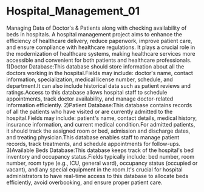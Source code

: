 # Hospital_Management_01
Managing Data of Doctor's &amp; Patients along with checking availability of beds in hospitals.
        A hospital management project aims to enhance the efficiency of healthcare delivery, reduce paperwork, improve patient care, and ensure compliance with healthcare regulations. It plays a crucial role in the modernization of healthcare systems, making healthcare services more accessible and convenient for both patients and healthcare professionals.
1)Doctor Database:This database should store information about all the doctors working in the hospital.Fields may include: doctor's name, contact information, specialization, medical license number, schedule, and department.It can also include historical data such as patient reviews and ratings.Access to this database allows hospital staff to schedule appointments, track doctor availability, and manage doctor-related information efficiently.
2)Patient Database:This database contains records of all the patients who have visited or are currently admitted to the hospital.Fields may include: patient's name, contact details, medical history, insurance information, and current medical condition.For admitted patients, it should track the assigned room or bed, admission and discharge dates, and treating physician.This database enables staff to manage patient records, track treatments, and schedule appointments for follow-ups.
3)Available Beds Database:This database keeps track of the hospital's bed inventory and occupancy status.Fields typically include: bed number, room number, room type (e.g., ICU, general ward), occupancy status (occupied or vacant), and any special equipment in the room.It's crucial for hospital administrators to have real-time access to this database to allocate beds efficiently, avoid overbooking, and ensure proper patient care.

